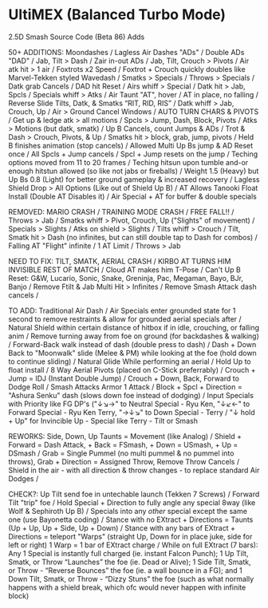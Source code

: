 # UltiMEX (Balanced Turbo Mode)
2.5D Smash Source Code (Beta 86) Adds

50+ ADDITIONS: Moondashes / Lagless Air Dashes "ADs" / Double ADs "DAD" / Jab, Tilt > Dash / Zair in-out ADs / Jab, Tilt, Crouch > Pivots / Air atk hit > 1 air / Foxtrots x2 Speed / Foxtrot + Crouch quickly doubles like Marvel-Tekken styled Wavedash / Smatks > Specials / Throws > Specials / Datk grab Cancels / DAD hit Reset / Airs whiff > Special / Datk hit > Jab, Spcls / Specials whiff > Atks / Air Taunt "AT", hover / AT in place, no falling / Reverse Slide Tilts, Datk, & Smatks “RIT, RID, RIS” / Datk whiff > Jab, Crouch, Up / Air > Ground Cancel Windows / AUTO TURN CHARS & PIVOTS / Get up & ledge atk > all motions / Spcls > Jump, Dash, Block, Pivots / Atks > Motions (but datk, smatk) / Up B Cancels, count Jumps & ADs / Trot & Dash > Crouch, Pivots, & Up / Smatks hit > block, grab, jump, pivots / Held B finishes animation (stop cancels) / Allowed Multi Up Bs jump & AD Reset once / All Spcls + Jump cancels / Spcl + Jump resets on the jump / Teching options moved from 11 to 20 frames / Teching hitsun upon tumble and-or enough hitstun allowed (so like not jabs or fireballs) / Weight 1.5 (Heavy) but Up Bs 0.8 (Light) for better ground gameplay & increased recovery / Lagless Shield Drop > All Options (Like out of Shield Up B) / AT Allows Tanooki Float Install (Double AT Disables it) / Air Special + AT for buffer & double specials

REMOVED: MARIO CRASH / TRAINING MODE CRASH / FREE FALL!! / Throws > Jab / Smatks whiff > Pivot, Crouch, Up ("Slights" of movement) / Specials > Slights / Atks on shield > Slights / Tilts whiff > Crouch / Tilt, Smatk hit > Dash (no infinites, but can still double tap to Dash for combos) / Falling AT "Flight" infinite / 1 AT Limit / Throws > Jab

NEED TO FIX: TILT, SMATK, AERIAL CRASH / KIRBO AT TURNS HIM INVISIBLE REST OF MATCH / Cloud AT makes him T-Pose / Can't Up B Reset: G&W, Lucario, Sonic, Snake, Greninja, Pac, Megaman, Bayo, BJr, Banjo / Remove Ftilt & Jab Multi Hit > Infinites / Remove Smash Attack dash cancels /

TO ADD: Traditional Air Dash / Air Specials enter grounded state for 1 second to remove restraints & allow for grounded aerial specials after / Natural Shield within certain distance of hitbox if in idle, crouching, or falling anim / Remove turning away from foe on ground (for backdashes & walking) / Forward-Back walk instead of dash (double press to dash) / Dash + Down Back to "Moonwalk" slide (Melee & PM) while looking at the foe (hold down to continue sliding) / Natural Glide While performing an aerial / Hold Up to float install / 8 Way Aerial Pivots (placed on C-Stick preferrably) / Crouch + Jump = IDJ (Instant Double Jump) / Crouch + Down, Back, Forward to Dodge Roll / Smash Attacks Armor 1 Attack / Block + Spcl + Direction = "Ashura Senku" dash (slows down foe instead of dodging) / Input Specials with Priority like FG DP's ("↓↘→" to Neutral Special - Ryu Ken, "↓↙←" to Forward Special - Ryu Ken Terry, "→↓↘" to Down Special - Terry / "↓ hold + Up" for Invincible Up - Special like Terry - Tilt or Smash

REWORKS: Side, Down, Up Taunts = Movement (like Analog) / Shield + Forward = Dash Attack, + Back = FSmash, + Down = USmash, + Up = DSmash / Grab = Single Pummel (no multi pummel & no pummel into throws), Grab + Direction = Assigned Throw, Remove Throw Cancels / Shield in the air - with all direction & throw changes - to replace standard Air Dodges / 

CHECK?: Up Tilt send foe in untechable launch (Tekken 7 Screws) / Forward Tilt "trip" foe / Hold Special + Direction to fully angle any special 8way (like Wolf & Sephiroth Up B) / Specials into any *other* special except the same one (use Bayonetta coding) / Stance with no EXtract + Directions = Taunts (Up + Up, Up + Side, Up + Down) / Stance with any bars of EXtract + Directions = teleport "Warps" (straight Up, Down for in place juke, side for left or right) 1 Warp = 1 bar of EXtract charge / While on full EXtract (7 bars): Any 1 Special is instantly full charged (ie. instant Falcon Punch); 1 Up Tilt, Smatk, or Throw “Launches” the foe (ie. Dead or Alive); 1 Side Tilt, Smatk, or Throw - “Reverse Bounces” the foe (ie. a wall bounce in a FG); and 1 Down Tilt, Smatk, or Throw - “Dizzy Stuns" the foe (such as what normally happens with a shield break, which ofc would never happen with infinite block)
